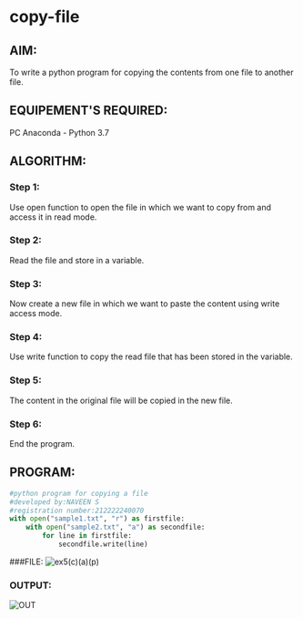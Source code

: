# copy-file
## AIM:
To write a python program for copying the contents from one file to another file.

## EQUIPEMENT'S REQUIRED: 
PC
Anaconda - Python 3.7

## ALGORITHM: 
### Step 1:
Use open function to open the file in which we want to copy from and access it in read mode.

### Step 2: 
 Read the file and store in a variable.

### Step 3: 
Now create a new file in which we want to paste the content using write access mode.

### Step 4:  
Use write function to copy the read file that has been stored in the variable.

### Step 5: 
The content in the original file will be copied in the new file.

### Step 6: 
End the program.

## PROGRAM:
```python
#python program for copying a file
#developed by:NAVEEN S
#registration number:212222240070
with open("sample1.txt", "r") as firstfile:
    with open("sample2.txt", "a") as secondfile:
        for line in firstfile:
            secondfile.write(line)  
```
###FILE:
![ex5(c)(a)(p)](https://github.com/Naveensrinivasan07/copy-file/assets/119475891/3507a84a-5892-44d7-bf61-5c41bd585b1b)

### OUTPUT:
![OUT](https://github.com/Naveensrinivasan07/copy-file/assets/119475891/6ad570fa-192f-45a3-986b-3297096eb19b)

